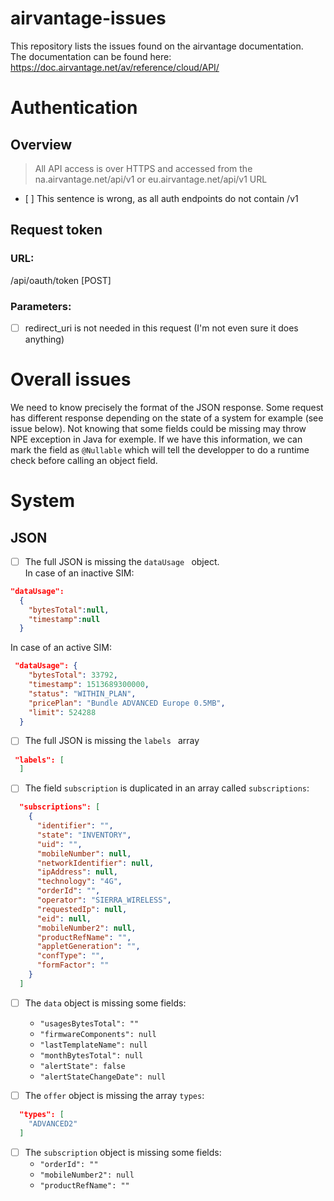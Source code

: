 # airvantage-issues
This repository lists the issues found on the airvantage documentation.  
The documentation can be found here: https://doc.airvantage.net/av/reference/cloud/API/

# Authentication
## Overview
> All API access is over HTTPS and accessed from the na.airvantage.net/api/v1 or eu.airvantage.net/api/v1 URL  

- [ ] This sentence is wrong, as all auth endpoints do not contain /v1
  
## Request token
### URL:
/api/oauth/token [POST]
### Parameters:
- [ ] redirect\_uri	is not needed in this request (I'm not even sure it does anything)

# Overall issues
We need to know precisely the format of the JSON response. Some request has different response depending on the state of a system for example (see issue below). Not knowing that some fields could be missing may throw NPE exception in Java for exemple. If we have this information, we can mark the field as ``` @Nullable ``` which will tell the developper to do a runtime check before calling an object field.   

# System
## JSON
- [ ] The full JSON is missing the ```dataUsage ``` object.  
In case of an inactive SIM:
```json
"dataUsage":
  {
    "bytesTotal":null,
    "timestamp":null
  }
```
In case of an active SIM:
```json
 "dataUsage": {
    "bytesTotal": 33792,
    "timestamp": 1513689300000,
    "status": "WITHIN_PLAN",
    "pricePlan": "Bundle ADVANCED Europe 0.5MB",
    "limit": 524288
  }
```
- [ ] The full JSON is missing the ```labels ``` array
```json
 "labels": [
  ]
```

- [ ] The field ``` subscription ``` is duplicated in an array called ```subscriptions```:
```json
  "subscriptions": [
    {
      "identifier": "",
      "state": "INVENTORY",
      "uid": "",
      "mobileNumber": null,
      "networkIdentifier": null,
      "ipAddress": null,
      "technology": "4G",
      "orderId": "",
      "operator": "SIERRA_WIRELESS",
      "requestedIp": null,
      "eid": null,
      "mobileNumber2": null,
      "productRefName": "",
      "appletGeneration": "",
      "confType": "",
      "formFactor": ""
    }
  ]
```
- [ ] The  ```data``` object is missing some fields:
  - ``` "usagesBytesTotal": "" ```
  - ``` "firmwareComponents": null ```
  - ``` "lastTemplateName": null ```
  - ``` "monthBytesTotal": null ``` 
  - ``` "alertState": false ```
  - ``` "alertStateChangeDate": null ```

- [ ] The ```offer``` object is missing the array ```types```:
```json
  "types": [
    "ADVANCED2"
  ]
```
- [ ] The  ```subscription``` object is missing some fields:
  - ``` "orderId": "" ```
  - ``` "mobileNumber2": null ```
  - ``` "productRefName": "" ```
